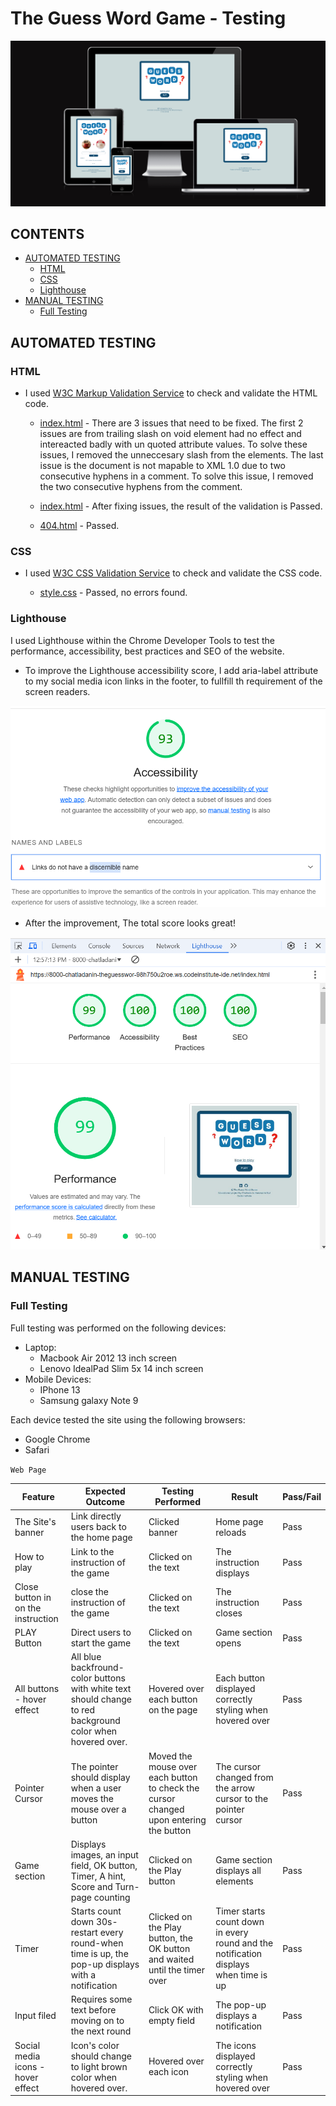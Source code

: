 # The Guess Word Game - Testing

![The website shown on a variety of screen sizes](/documentation/readme/screen-responsive.png)

## CONTENTS

* [AUTOMATED TESTING](#automated-testing)
  * [HTML](#html)
  * [CSS](#css)
  * [Lighthouse](#lighthouse)
* [MANUAL TESTING](#manual-testing)
  * [Full Testing](#full-testing)

## AUTOMATED TESTING

### HTML 
- I used [W3C Markup Validation Service](https://validator.w3.org/) to check and validate the HTML code.

  - [index.html](/documentation/readme/index-validator-results-before.png) - There are 3 issues that need to be fixed. The first 2 issues are from trailing slash on void element had no effect and intereacted badly with un quoted attribute values. To solve these issues, I removed the unneccesary slash from the elements. The last issue is the document is not mapable to XML 1.0 due to two consecutive hyphens in a comment. To solve this issue, I removed the two consecutive hyphens from the comment.  

  - [index.html](/documentation/readme/index-validator-results-after.png) - After fixing issues, the result of the validation is Passed.

  - [404.html](/documentation/readme/programs-validator-results.png) - Passed.
  

### CSS 
- I used [W3C CSS Validation Service](https://jigsaw.w3.org/css-validator/) to check and validate the CSS code.

  - [style.css](/documentation/readme/CSS-validator-results.png) - Passed, no errors found.

### Lighthouse

I used Lighthouse within the Chrome Developer Tools to test the performance, accessibility, best practices and SEO of the website. 

- To improve the Lighthouse accessibility score, I add aria-label attribute to my social media icon links in the footer, to fullfill th requirement of the screen readers.


![index.html](/documentation/readme/lighthouse-accessibility-score.png)

- After the improvement, The total score looks great!

![index.html](/documentation/readme/lighthouse-performance-final.png)


## MANUAL TESTING

### Full Testing

Full testing was performed on the following devices:

* Laptop:
  * Macbook Air 2012 13 inch screen
  * Lenovo IdealPad Slim 5x 14 inch screen
* Mobile Devices:
  * IPhone 13
  * Samsung galaxy Note 9

Each device tested the site using the following browsers:
* Google Chrome
* Safari

`Web Page`

| Feature | Expected Outcome | Testing Performed | Result | Pass/Fail |
| --- | --- | --- | --- | --- |
| The Site's banner | Link directly users back to the home page | Clicked banner | Home page reloads | Pass |
| How to play | Link to the instruction of the game| Clicked on the text | The instruction displays | Pass |
| Close button in on the instruction | close the instruction of the game| Clicked on the text | The instruction closes | Pass |
| PLAY Button | Direct users to start the game | Clicked on the text | Game section opens | Pass |
| All buttons - hover effect | All blue backfround-color buttons with white text should change to red background color when hovered over. | Hovered over each button on the page | Each button displayed correctly styling when hovered over | Pass |
| Pointer Cursor | The pointer should display when a user moves the mouse over a button | Moved the mouse over each button to check the cursor changed upon entering the button | The cursor changed from the arrow cursor to the pointer cursor | Pass |
| Game section | Displays images, an input field, OK button, Timer, A hint, Score and Turn-page counting | Clicked on the Play button | Game section displays all elements | Pass |
| Timer | Starts count down 30s-restart every round-when time is up, the pop-up displays with a notification | Clicked on the Play button, the OK button and waited until the timer over | Timer starts count down in every round and the notification displays when time is up | Pass |
| Input filed | Requires some text before moving on to the next round | Click OK with empty field | The pop-up displays a notification | Pass |
| Social media icons - hover effect | Icon's color should change to light brown color when hovered over. | Hovered over each icon | The icons displayed correctly styling when hovered over | Pass |
